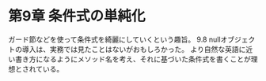 # 第9章 条件式の単純化
ガード節などを使って条件式を綺麗にしていくという趣旨。
9.8 nullオブジェクトの導入は、実務では見たことはないがおもしろかった。
より自然な英語に近い書き方になるようにメソッド名を考え、それに基づいた条件式を書くことが理想とされている。
